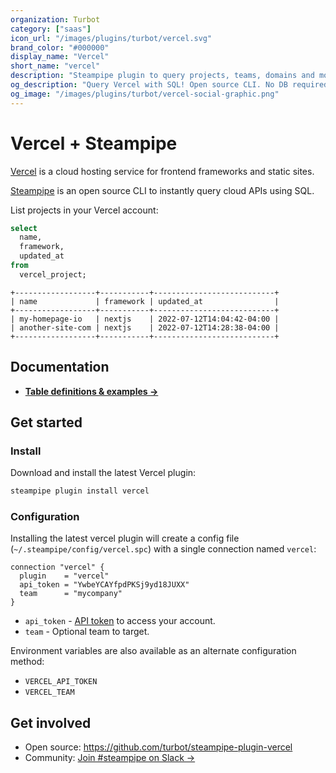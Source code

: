 ```yaml
---
organization: Turbot
category: ["saas"]
icon_url: "/images/plugins/turbot/vercel.svg"
brand_color: "#000000"
display_name: "Vercel"
short_name: "vercel"
description: "Steampipe plugin to query projects, teams, domains and more from Vercel."
og_description: "Query Vercel with SQL! Open source CLI. No DB required."
og_image: "/images/plugins/turbot/vercel-social-graphic.png"
---
```


# Vercel + Steampipe

[Vercel](https://vercel.com) is a cloud hosting service for frontend frameworks and static sites.

[Steampipe](https://steampipe.io) is an open source CLI to instantly query cloud APIs using SQL.

List projects in your Vercel account:

```sql
select
  name,
  framework,
  updated_at
from
  vercel_project;
```

```
+------------------+-----------+---------------------------+
| name             | framework | updated_at                |
+------------------+-----------+---------------------------+
| my-homepage-io   | nextjs    | 2022-07-12T14:04:42-04:00 |
| another-site-com | nextjs    | 2022-07-12T14:28:38-04:00 |
+------------------+-----------+---------------------------+
```

## Documentation

- **[Table definitions & examples →](/plugins/turbot/vercel/tables)**

## Get started

### Install

Download and install the latest Vercel plugin:

```bash
steampipe plugin install vercel
```

### Configuration

Installing the latest vercel plugin will create a config file (`~/.steampipe/config/vercel.spc`) with a single connection named `vercel`:

```hcl
connection "vercel" {
  plugin    = "vercel"
  api_token = "YwbeYCAYfpdPKSj9yd18JUXX"
  team      = "mycompany"
}
```

- `api_token` - [API token](https://vercel.com/support/articles/how-do-i-use-a-vercel-api-access-token) to access your account.
- `team` - Optional team to target.

Environment variables are also available as an alternate configuration method:
* `VERCEL_API_TOKEN`
* `VERCEL_TEAM`

## Get involved

- Open source: https://github.com/turbot/steampipe-plugin-vercel
- Community: [Join #steampipe on Slack →](https://turbot.com/community/join)

